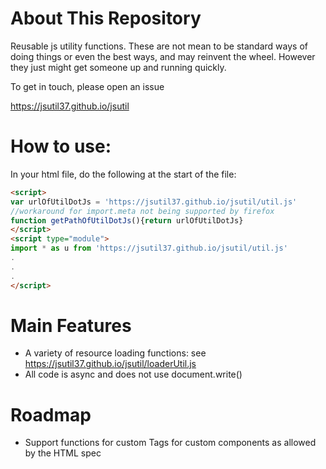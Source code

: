 # About This Repository
Reusable js utility functions. 
These are not mean to be standard ways of doing things or even the best ways, and may reinvent the wheel.
However they just might get someone up and running quickly.

To get in touch, please open an issue

https://jsutil37.github.io/jsutil

# How to use:
In your html file, do the following at the start of the file:
```html
<script>
var urlOfUtilDotJs = 'https://jsutil37.github.io/jsutil/util.js'
//workaround for import.meta not being supported by firefox
function getPathOfUtilDotJs(){return urlOfUtilDotJs}
</script>
<script type="module">
import * as u from 'https://jsutil37.github.io/jsutil/util.js'
.
.
.
</script>
```

# Main Features
- A variety of resource loading functions: see https://jsutil37.github.io/jsutil/loaderUtil.js
- All code is async and does not use document.write()

# Roadmap
- Support functions for custom Tags for custom components as allowed by the HTML spec
